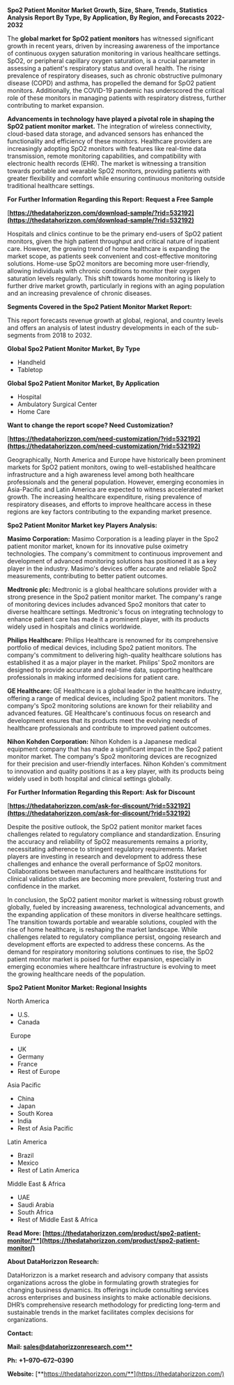 ﻿**Spo2 Patient Monitor Market Growth, Size, Share, Trends, Statistics Analysis Report By Type, By Application, By Region, and Forecasts 2022-2032**


The **global market for SpO2 patient monitors** has witnessed significant growth in recent years, driven by increasing awareness of the importance of continuous oxygen saturation monitoring in various healthcare settings. SpO2, or peripheral capillary oxygen saturation, is a crucial parameter in assessing a patient's respiratory status and overall health. The rising prevalence of respiratory diseases, such as chronic obstructive pulmonary disease (COPD) and asthma, has propelled the demand for SpO2 patient monitors. Additionally, the COVID-19 pandemic has underscored the critical role of these monitors in managing patients with respiratory distress, further contributing to market expansion.

**Advancements in technology have played a pivotal role in shaping the SpO2 patient monitor market.** The integration of wireless connectivity, cloud-based data storage, and advanced sensors has enhanced the functionality and efficiency of these monitors. Healthcare providers are increasingly adopting SpO2 monitors with features like real-time data transmission, remote monitoring capabilities, and compatibility with electronic health records (EHR). The market is witnessing a transition towards portable and wearable SpO2 monitors, providing patients with greater flexibility and comfort while ensuring continuous monitoring outside traditional healthcare settings. 

**For Further Information Regarding this Report: Request a Free Sample**	

[**https://thedatahorizzon.com/download-sample/?rid=532192](https://thedatahorizzon.com/download-sample/?rid=532192)** 

Hospitals and clinics continue to be the primary end-users of SpO2 patient monitors, given the high patient throughput and critical nature of inpatient care. However, the growing trend of home healthcare is expanding the market scope, as patients seek convenient and cost-effective monitoring solutions. Home-use SpO2 monitors are becoming more user-friendly, allowing individuals with chronic conditions to monitor their oxygen saturation levels regularly. This shift towards home monitoring is likely to further drive market growth, particularly in regions with an aging population and an increasing prevalence of chronic diseases.

**Segments Covered in the Spo2 Patient Monitor Market Report:**

This report forecasts revenue growth at global, regional, and country levels and offers an analysis of latest industry developments in each of the sub-segments from 2018 to 2032.

**Global Spo2 Patient Monitor Market, By Type**

- Handheld
- Tabletop

**Global Spo2 Patient Monitor Market, By Application**

- Hospital
- Ambulatory Surgical Center
- Home Care

**Want to change the report scope? Need Customization?**

[**https://thedatahorizzon.com/need-customization/?rid=532192](https://thedatahorizzon.com/need-customization/?rid=532192)** 

Geographically, North America and Europe have historically been prominent markets for SpO2 patient monitors, owing to well-established healthcare infrastructure and a high awareness level among both healthcare professionals and the general population. However, emerging economies in Asia-Pacific and Latin America are expected to witness accelerated market growth. The increasing healthcare expenditure, rising prevalence of respiratory diseases, and efforts to improve healthcare access in these regions are key factors contributing to the expanding market presence. 

**Spo2 Patient Monitor Market key Players Analysis:** 

**Masimo Corporation:** Masimo Corporation is a leading player in the Spo2 patient monitor market, known for its innovative pulse oximetry technologies. The company's commitment to continuous improvement and development of advanced monitoring solutions has positioned it as a key player in the industry. Masimo's devices offer accurate and reliable Spo2 measurements, contributing to better patient outcomes.

**Medtronic plc:** Medtronic is a global healthcare solutions provider with a strong presence in the Spo2 patient monitor market. The company's range of monitoring devices includes advanced Spo2 monitors that cater to diverse healthcare settings. Medtronic's focus on integrating technology to enhance patient care has made it a prominent player, with its products widely used in hospitals and clinics worldwide.

**Philips Healthcare:** Philips Healthcare is renowned for its comprehensive portfolio of medical devices, including Spo2 patient monitors. The company's commitment to delivering high-quality healthcare solutions has established it as a major player in the market. Philips' Spo2 monitors are designed to provide accurate and real-time data, supporting healthcare professionals in making informed decisions for patient care.

**GE Healthcare:** GE Healthcare is a global leader in the healthcare industry, offering a range of medical devices, including Spo2 patient monitors. The company's Spo2 monitoring solutions are known for their reliability and advanced features. GE Healthcare's continuous focus on research and development ensures that its products meet the evolving needs of healthcare professionals and contribute to improved patient outcomes.

**Nihon Kohden Corporation:** Nihon Kohden is a Japanese medical equipment company that has made a significant impact in the Spo2 patient monitor market. The company's Spo2 monitoring devices are recognized for their precision and user-friendly interfaces. Nihon Kohden's commitment to innovation and quality positions it as a key player, with its products being widely used in both hospital and clinical settings globally.

**For Further Information Regarding this Report: Ask for Discount**	

[**https://thedatahorizzon.com/ask-for-discount/?rid=532192](https://thedatahorizzon.com/ask-for-discount/?rid=532192)** 

Despite the positive outlook, the SpO2 patient monitor market faces challenges related to regulatory compliance and standardization. Ensuring the accuracy and reliability of SpO2 measurements remains a priority, necessitating adherence to stringent regulatory requirements. Market players are investing in research and development to address these challenges and enhance the overall performance of SpO2 monitors. Collaborations between manufacturers and healthcare institutions for clinical validation studies are becoming more prevalent, fostering trust and confidence in the market.

In conclusion, the SpO2 patient monitor market is witnessing robust growth globally, fueled by increasing awareness, technological advancements, and the expanding application of these monitors in diverse healthcare settings. The transition towards portable and wearable solutions, coupled with the rise of home healthcare, is reshaping the market landscape. While challenges related to regulatory compliance persist, ongoing research and development efforts are expected to address these concerns. As the demand for respiratory monitoring solutions continues to rise, the SpO2 patient monitor market is poised for further expansion, especially in emerging economies where healthcare infrastructure is evolving to meet the growing healthcare needs of the population.

**Spo2 Patient Monitor Market: Regional Insights**

North America

- U.S.
- Canada

` `Europe

- UK
- Germany
- France
- Rest of Europe

Asia Pacific

- China
- Japan
- South Korea
- India
- Rest of Asia Pacific

Latin America

- Brazil
- Mexico
- Rest of Latin America

Middle East & Africa

- UAE
- Saudi Arabia
- South Africa
- Rest of Middle East & Africa

**Read More: [https://thedatahorizzon.com/product/spo2-patient-monitor/**](https://thedatahorizzon.com/product/spo2-patient-monitor/)** 

**About DataHorizzon Research:**

DataHorizzon is a market research and advisory company that assists organizations across the globe in formulating growth strategies for changing business dynamics. Its offerings include consulting services across enterprises and business insights to make actionable decisions. DHR’s comprehensive research methodology for predicting long-term and sustainable trends in the market facilitates complex decisions for organizations.

**Contact:**

**Mail: [sales@datahorizzonresearch.com**](mailto:sales@datahorizzonresearch.com)**

**Ph:** **+1–970–672–0390**

**Website:** [**https://thedatahorizzon.com/**](https://thedatahorizzon.com/)

